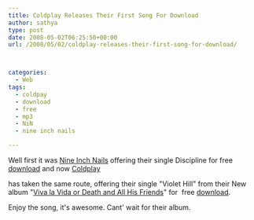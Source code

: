 ```yaml
---
title: Coldplay Releases Their First Song For Download
author: sathya
type: post
date: 2008-05-02T06:25:50+00:00
url: /2008/05/02/coldplay-releases-their-first-song-for-download/



categories:
  - Web
tags:
  - coldpay
  - download
  - free
  - mp3
  - NiN
  - nine inch nails

---
```

Well first it was [Nine Inch Nails][1] offering their single Discipline for free [download][2] and now [Coldplay][3]  
  
has taken the same route, offering their single "Violet Hill" from their New album "[Viva la Vida or Death and All His Friends][4]" for  free [download][5].

Enjoy the song, it's awesome. Cant' wait for their album.

 [1]: https://en.wikipedia.org/wiki/Nine_inch_nails
 [2]: https://dl.nin.com/discipline/nin
 [3]: https://en.wikipedia.org/wiki/Coldplay
 [4]: https://en.wikipedia.org/wiki/Viva_la_Vida_or_Death_and_All_His_Friends "Viva la Vida or Death and All His Friends"
 [5]: https://www.coldplay.com/song.html
